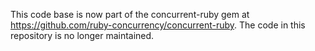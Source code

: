 This code base is now part of the concurrent-ruby gem
at https://github.com/ruby-concurrency/concurrent-ruby.
The code in this repository is no longer maintained.
